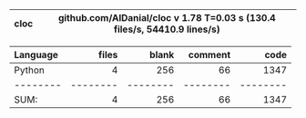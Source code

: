 cloc|github.com/AlDanial/cloc v 1.78  T=0.03 s (130.4 files/s, 54410.9 lines/s)
--- | ---

Language|files|blank|comment|code
:-------|-------:|-------:|-------:|-------:
Python|4|256|66|1347
--------|--------|--------|--------|--------
SUM:|4|256|66|1347
